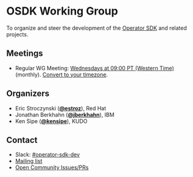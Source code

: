 <!---
This is an autogenerated file!

Please do not edit this file directly, but instead make changes to the
sigs.yaml file in the project root.

To understand how this file is generated, see https://git.k8s.io/community/generator/README.md
--->
# OSDK Working Group

To organize and steer the development of the [Operator SDK](https://github.com/operator-framework/operator-sdk) and related projects.

## Meetings
* Regular WG Meeting: [Wednesdays at 09:00 PT (Western Time)](https://docs.google.com/document/d/1ujWb-rSJ4JWeHLVxK0WS5ZuSJgeESG42MDeYjSl9Q6U/edit) (monthly). [Convert to your timezone](http://www.thetimezoneconverter.com/?t=09:00&tz=PT%20%28Western%20Time%29).

## Organizers

* Eric Stroczynski (**[@estroz](https://github.com/estroz)**), Red Hat
* Jonathan Berkhahn (**[@jberkhahn](https://github.com/jberkhahn)**), IBM
* Ken Sipe (**[@kensipe](https://github.com/kensipe)**), KUDO

## Contact
- Slack: [#operator-sdk-dev](https://kubernetes.slack.com/messages/operator-sdk-dev)
- [Mailing list](https://groups.google.com/forum/#!forum/operator-framework)
- [Open Community Issues/PRs](https://github.com/operator-framework/community/labels/wg%2Fosdk)
<!-- BEGIN CUSTOM CONTENT -->

<!-- END CUSTOM CONTENT -->
